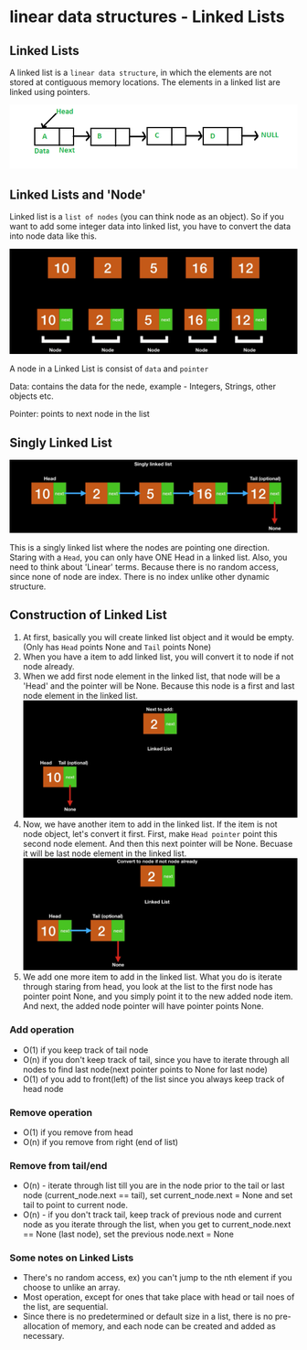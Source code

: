 # linear data structures - Linked Lists
## Linked Lists

A linked list is a `linear data structure`, in which the elements are not stored at contiguous memory locations. The elements in a linked list are linked using pointers.

![alt text](https://github.com/Zioq/Algorithms-and-Data-Structures-With-Python/blob/master/18.Linked%20Lists/Linkedlist.png?raw=true) 

## Linked Lists and 'Node'
Linked list is a `list of nodes` (you can think node as an object). So if you want to add some integer data into linked list, you have to convert the data into node data like this.

![alt text](https://github.com/Zioq/Algorithms-and-Data-Structures-With-Python/blob/master/18.Linked%20Lists/linkedlistnode.png?raw=true) 

A node in a Linked List is consist of `data` and `pointer`

Data: contains the data for the nede, example - Integers, Strings, other objects etc.

Pointer: points to next node in the list

## Singly Linked List
![alt text](https://github.com/Zioq/Algorithms-and-Data-Structures-With-Python/blob/master/18.Linked%20Lists/singlylistedlist.png?raw=true) 

This is a singly linked list where the nodes are pointing one direction. Staring with a `Head`, you can only have ONE Head in a linked list. Also, you need to think about 'Linear' terms. Because there is no random access, since none of node are index. There is no index unlike other dynamic structure. 

## Construction of Linked List
1. At first, basically you will create linked list object and it would be empty. (Only has `Head` points None and `Tail` points None)
2. When you have a item to add linked list, you will convert it to node if not node already.
3. When we add first node element in the linked list, that node will be a 'Head' and the pointer will be None. Because this node is a first and last node element in the linked list.
    ![alt text](https://github.com/Zioq/Algorithms-and-Data-Structures-With-Python/blob/master/18.Linked%20Lists/firstelement.png?raw=true) 
4. Now, we have another item to add in the linked list. If the item is not node object, let's convert it first. First, make `Head pointer` point this second node element. And then this next pointer will be None. Becuase it will be last node element in the linked list. 
    ![alt text](https://github.com/Zioq/Algorithms-and-Data-Structures-With-Python/blob/master/18.Linked%20Lists/secondelement.png?raw=true) 
5. We add one more item to add in the linked list. What you do is iterate through staring from head, you look at the list to the first node has pointer point None, and you simply point it to the new added node item. And next, the added node pointer will have pointer points None. 

### Add operation
- O(1) if you keep track of tail node
- O(n) if you don't keep track of tail, since you have to iterate through all nodes to find last node(next pointer points to None for last node)
- O(1) of you add to front(left) of the list since you always keep track of head node

### Remove operation
- O(1) if you remove from head
- O(n) if you remove from right (end of list)

### Remove from tail/end
- O(n) - iterate through list till you are in the node prior to the tail or last node (current_node.next == tail), set current_node.next = None and set tail to point to current node.
- O(n) - if you don't track tail, keep track of previous node and current node as you iterate through the list, when you get to current_node.next == None (last node), set the previous node.next = None

### Some notes on Linked Lists
* There's no random access, ex) you can't jump to the nth element if you choose to unlike an array.
* Most operation, except for ones that take place with head or tail noes of the list, are sequential.
* Since there is no predetermined or default size in a list, there is no pre-allocation of memory, and each node can be created and added as necessary.